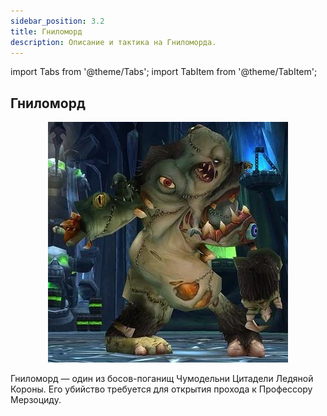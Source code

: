 ```yaml
---
sidebar_position: 3.2
title: Гниломорд
description: Описание и тактика на Гниломорда.
---
```


import Tabs from '@theme/Tabs';
import TabItem from '@theme/TabItem';

## Гниломорд

<center>

![Gniloe_ebalo2](/img/icc/Rotface/Rotface.png)
</center>

Гниломорд — один из босов-поганищ Чумодельни Цитадели Ледяной Короны.
Его убийство требуется для открытия прохода к Профессору Мерзоциду.